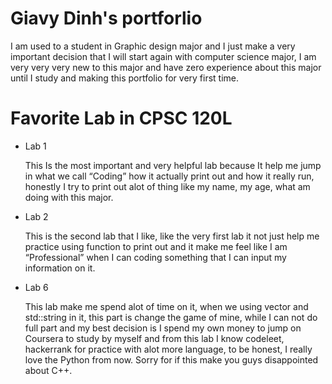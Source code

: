 
# Giavy Dinh's portforlio

I am used to a student in Graphic design major and I just make a very important decision that I will start again with computer science major, I am very very very new to this major and have zero experience about this major until I study and making this portfolio for very first time. 

# Favorite Lab in CPSC 120L 
* Lab 1

    This Is the most important and very helpful lab because It help me jump in what we call “Coding” how it actually print out and how it really run, honestly I try to print out alot of thing like my name, my age, what am doing with this major. 

* Lab 2 

    This is the second lab that I like, like the very first lab it not just help me practice using function to print out and it make me feel like I am “Professional” when I can coding something that I can input my information on it. 

* Lab 6 

    This lab make me spend alot of time on it, when we using vector and std::string in it, this part is change the game of mine, while I can not do full part and my best decision is I spend my own money to jump on Coursera to study by myself and from this lab I know codeleet, hackerrank for practice with alot more language, to be honest, I really love the Python from now. Sorry for if this make you guys disappointed about C++.

